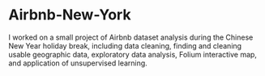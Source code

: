 # Airbnb-New-York
I worked on a small project of Airbnb dataset analysis during the Chinese New Year holiday break, including data cleaning, finding and cleaning usable geographic data, exploratory data analysis, Folium interactive map, and application of unsupervised learning.
